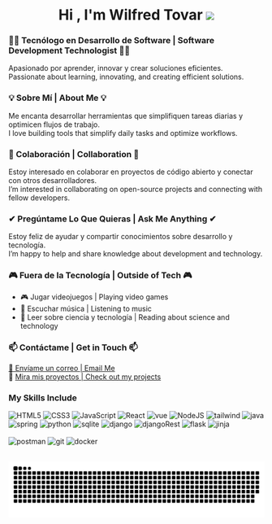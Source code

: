 <h1 align="center"><b>Hi , I'm Wilfred Tovar </b><img src="https://media.giphy.com/media/hvRJCLFzcasrR4ia7z/giphy.gif" width="35"></h1>
<h3 align="center"></h3>

<div align="start">
  <h3>👨‍💻 Tecnólogo en Desarrollo de Software | Software Development Technologist 👨‍💻</h3>
  <p>
    Apasionado por aprender, innovar y crear soluciones eficientes.<br>
    Passionate about learning, innovating, and creating efficient solutions.
  </p>
</div>

<h3>💡 Sobre Mí | About Me 💡</h3>
<p>
  Me encanta desarrollar herramientas que simplifiquen tareas diarias y optimicen flujos de trabajo.<br>
  I love building tools that simplify daily tasks and optimize workflows.
</p>

<h3>👯 Colaboración | Collaboration 👯</h3>
<p>
  Estoy interesado en colaborar en proyectos de código abierto y conectar con otros desarrolladores.<br>
  I’m interested in collaborating on open-source projects and connecting with fellow developers.
</p>

<h3>✔ Pregúntame Lo Que Quieras | Ask Me Anything ✔</h3>
<p>
  Estoy feliz de ayudar y compartir conocimientos sobre desarrollo y tecnología.<br>
  I’m happy to help and share knowledge about development and technology.
</p>

<h3>🎮 Fuera de la Tecnología | Outside of Tech 🎮</h3>
<ul>
  <li>🎮 Jugar videojuegos | Playing video games</li>
  <li>🎵 Escuchar música | Listening to music</li>
  <li>📖 Leer sobre ciencia y tecnología | Reading about science and technology</li>
</ul>

<h3>📫 Contáctame | Get in Touch 📫</h3>
<p>
  <a href="mailto:tuemail@ejemplo.com">📧 Envíame un correo | Email Me</a><br>
  🔗 <a href="https://github.com/Tovar-D3v" target="_blank">Mira mis proyectos | Check out my projects</a>
</p>


<h3 align="start"><b>My Skills Include</b></h3>

<div>
  <img  alt="HTML5" src="https://img.shields.io/badge/html5-%23E34F26.svg?style=for-the-badge&logo=html5&logoColor=white"/>
  <img  alt="CSS3" src="https://img.shields.io/badge/css3-%231572B6.svg?style=for-the-badge&logo=css3&logoColor=white"/>
  <img  alt="JavaScript" src="https://img.shields.io/badge/javascript-%23323330.svg?style=for-the-badge&logo=javascript&logoColor=%23F7DF1E"/>
  <img  alt="React" src="https://img.shields.io/badge/react-%2320232a.svg?style=for-the-badge&logo=react&logoColor=%2361DAFB"/>
  <img  alt="vue" src="https://img.shields.io/badge/Vue.js-35495E?style=for-the-badge&logo=vue.js&logoColor=4FC08D"/> 
  <img  alt="NodeJS" src="https://img.shields.io/badge/node.js-%2343853D.svg?style=for-the-badge&logo=node-dot-js&logoColor=white"/>
  <img  alt="tailwind" src="https://img.shields.io/badge/Tailwind_CSS-38B2AC?style=for-the-badge&logo=tailwind-css&logoColor=white"/>
  <img  alt="java" src ="https://img.shields.io/badge/Java-ED8B00?style=for-the-badge&logo=java&logoColor=white"/>
  <img  alt="spring" src ="https://img.shields.io/badge/Spring-6DB33F?style=for-the-badge&logo=spring&logoColor=white"/>
  <img  alt="python" src ="https://img.shields.io/badge/Python-14354C?style=for-the-badge&logo=python&logoColor=white"/>
  <img  alt="sqlite" src ="https://img.shields.io/badge/sqlite-%2307405e.svg?style=for-the-badge&logo=sqlite&logoColor=white"/>
  <img  alt="django" src ="https://img.shields.io/badge/django-%23092E20.svg?style=for-the-badge&logo=django&logoColor=white"/>
  <img  alt="djangoRest" src ="https://img.shields.io/badge/DJANGO-REST-ff1709?style=for-the-badge&logo=django&logoColor=white&color=ff1709&labelColor=gray"/>
  <img  alt="flask" src ="https://img.shields.io/badge/flask-%23000.svg?style=for-the-badge&logo=flask&logoColor=white"/>
  <img  alt="jinja" src ="https://img.shields.io/badge/jinja-white.svg?style=for-the-badge&logo=jinja&logoColor=black"/>
 <br><br>
</div>

<div>
  <img  alt="postman" src="https://img.shields.io/badge/Postman-FF6C37?style=for-the-badge&logo=postman&logoColor=white"/>
  <img  alt="git" src="https://img.shields.io/badge/git-%23F05033.svg?style=for-the-badge&logo=git&logoColor=white"/>
  <img  alt="docker" src="https://img.shields.io/badge/docker-%230db7ed.svg?style=for-the-badge&logo=docker&logoColor=white"/>
 <br><br>
</div>

<p align="center">
  <img  src="https://raw.githubusercontent.com/iscpatricio92/iscpatricio92/main/resources/img/github-contribution-grid-snake.svg"
    alt="iscpatricio92" />
</p>

